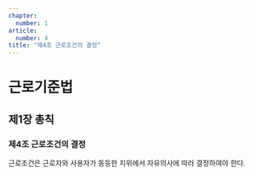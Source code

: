 ```yaml
---
chapter:
  number: 1
article:
  number: 4
title: "제4조 근로조건의 결정"
---
```

# 근로기준법

## 제1장 총칙

### 제4조 근로조건의 결정

근로조건은 근로자와 사용자가 동등한 지위에서 자유의사에 따라 결정하여야 한다.
